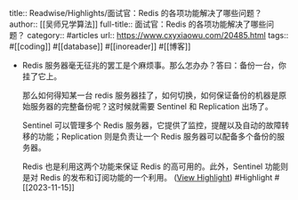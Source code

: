 title:: Readwise/Highlights/面试官：Redis 的各项功能解决了哪些问题？
author:: [[吴师兄学算法]]
full-title:: 面试官：Redis 的各项功能解决了哪些问题？
category:: #articles
url:: https://www.cxyxiaowu.com/20485.html
tags:: #[[coding]] #[[database]] #[[inoreader]] #[[博客]]

- Redis 服务器毫无征兆的罢工是个麻烦事。那么怎办办？答曰：备份一台，你挂了它上。
  
  那么如何得知某一台 redis 服务器挂了，如何切换，如何保证备份的机器是原始服务器的完整备份呢？这时候就需要 Sentinel 和 Replication 出场了。
  
  Sentinel 可以管理多个 Redis 服务器，它提供了监控，提醒以及自动的故障转移的功能；Replication 则是负责让一个 Redis 服务器可以配备多个备份的服务器。
  
  Redis 也是利用这两个功能来保证 Redis 的高可用的。此外，Sentinel 功能则是对 Redis 的发布和订阅功能的一个利用。 ([View Highlight](https://read.readwise.io/read/01hf8efdak9n6m8vjmppy0desg)) #Highlight #[[2023-11-15]]